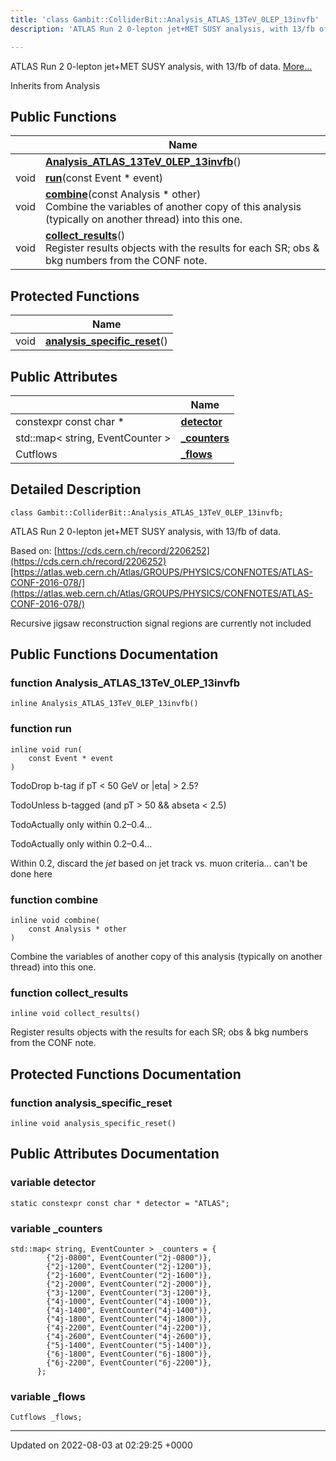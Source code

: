 ```yaml
---
title: 'class Gambit::ColliderBit::Analysis_ATLAS_13TeV_0LEP_13invfb'
description: 'ATLAS Run 2 0-lepton jet+MET SUSY analysis, with 13/fb of data. '

---
```









ATLAS Run 2 0-lepton jet+MET SUSY analysis, with 13/fb of data.  [More...](#detailed-description)

Inherits from Analysis

## Public Functions

|                | Name           |
| -------------- | -------------- |
| | **[Analysis_ATLAS_13TeV_0LEP_13invfb](/documentation/code/colliderbit_development/classes/classgambit_1_1colliderbit_1_1analysis__atlas__13tev__0lep__13invfb/#function-analysis-atlas-13tev-0lep-13invfb)**() |
| void | **[run](/documentation/code/colliderbit_development/classes/classgambit_1_1colliderbit_1_1analysis__atlas__13tev__0lep__13invfb/#function-run)**(const Event * event) |
| void | **[combine](/documentation/code/colliderbit_development/classes/classgambit_1_1colliderbit_1_1analysis__atlas__13tev__0lep__13invfb/#function-combine)**(const Analysis * other)<br>Combine the variables of another copy of this analysis (typically on another thread) into this one.  |
| void | **[collect_results](/documentation/code/colliderbit_development/classes/classgambit_1_1colliderbit_1_1analysis__atlas__13tev__0lep__13invfb/#function-collect-results)**()<br>Register results objects with the results for each SR; obs & bkg numbers from the CONF note.  |

## Protected Functions

|                | Name           |
| -------------- | -------------- |
| void | **[analysis_specific_reset](/documentation/code/colliderbit_development/classes/classgambit_1_1colliderbit_1_1analysis__atlas__13tev__0lep__13invfb/#function-analysis-specific-reset)**() |

## Public Attributes

|                | Name           |
| -------------- | -------------- |
| constexpr const char * | **[detector](/documentation/code/colliderbit_development/classes/classgambit_1_1colliderbit_1_1analysis__atlas__13tev__0lep__13invfb/#variable-detector)**  |
| std::map< string, EventCounter > | **[_counters](/documentation/code/colliderbit_development/classes/classgambit_1_1colliderbit_1_1analysis__atlas__13tev__0lep__13invfb/#variable--counters)**  |
| Cutflows | **[_flows](/documentation/code/colliderbit_development/classes/classgambit_1_1colliderbit_1_1analysis__atlas__13tev__0lep__13invfb/#variable--flows)**  |

## Detailed Description

```
class Gambit::ColliderBit::Analysis_ATLAS_13TeV_0LEP_13invfb;
```

ATLAS Run 2 0-lepton jet+MET SUSY analysis, with 13/fb of data. 

Based on: [https://cds.cern.ch/record/2206252](https://cds.cern.ch/record/2206252)[https://atlas.web.cern.ch/Atlas/GROUPS/PHYSICS/CONFNOTES/ATLAS-CONF-2016-078/](https://atlas.web.cern.ch/Atlas/GROUPS/PHYSICS/CONFNOTES/ATLAS-CONF-2016-078/)

Recursive jigsaw reconstruction signal regions are currently not included 

## Public Functions Documentation

### function Analysis_ATLAS_13TeV_0LEP_13invfb

```
inline Analysis_ATLAS_13TeV_0LEP_13invfb()
```


### function run

```
inline void run(
    const Event * event
)
```


TodoDrop b-tag if pT < 50 GeV or |eta| > 2.5? 

TodoUnless b-tagged (and pT > 50 && abseta < 2.5) 

TodoActually only within 0.2&ndash;0.4... 

TodoActually only within 0.2&ndash;0.4... 

Within 0.2, discard the _jet_ based on jet track vs. muon criteria... can't be done here


### function combine

```
inline void combine(
    const Analysis * other
)
```

Combine the variables of another copy of this analysis (typically on another thread) into this one. 

### function collect_results

```
inline void collect_results()
```

Register results objects with the results for each SR; obs & bkg numbers from the CONF note. 

## Protected Functions Documentation

### function analysis_specific_reset

```
inline void analysis_specific_reset()
```


## Public Attributes Documentation

### variable detector

```
static constexpr const char * detector = "ATLAS";
```


### variable _counters

```
std::map< string, EventCounter > _counters = {
        {"2j-0800", EventCounter("2j-0800")},
        {"2j-1200", EventCounter("2j-1200")},
        {"2j-1600", EventCounter("2j-1600")},
        {"2j-2000", EventCounter("2j-2000")},
        {"3j-1200", EventCounter("3j-1200")},
        {"4j-1000", EventCounter("4j-1000")},
        {"4j-1400", EventCounter("4j-1400")},
        {"4j-1800", EventCounter("4j-1800")},
        {"4j-2200", EventCounter("4j-2200")},
        {"4j-2600", EventCounter("4j-2600")},
        {"5j-1400", EventCounter("5j-1400")},
        {"6j-1800", EventCounter("6j-1800")},
        {"6j-2200", EventCounter("6j-2200")},
      };
```


### variable _flows

```
Cutflows _flows;
```


-------------------------------

Updated on 2022-08-03 at 02:29:25 +0000